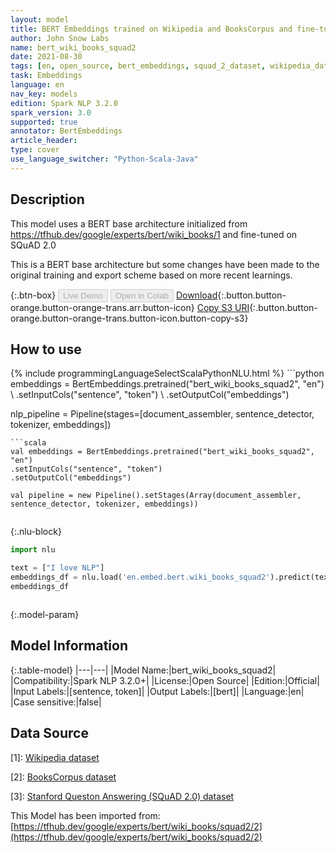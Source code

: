 ```yaml
---
layout: model
title: BERT Embeddings trained on Wikipedia and BooksCorpus and fine-tuned on SQuAD 2.0
author: John Snow Labs
name: bert_wiki_books_squad2
date: 2021-08-30
tags: [en, open_source, bert_embeddings, squad_2_dataset, wikipedia_dataset, books_corpus_dataset]
task: Embeddings
language: en
nav_key: models
edition: Spark NLP 3.2.0
spark_version: 3.0
supported: true
annotator: BertEmbeddings
article_header:
type: cover
use_language_switcher: "Python-Scala-Java"
---
```


## Description

This model uses a BERT base architecture initialized from https://tfhub.dev/google/experts/bert/wiki_books/1 and fine-tuned on SQuAD 2.0

This is a BERT base architecture but some changes have been made to the original training and export scheme based on more recent learnings.

{:.btn-box}
<button class="button button-orange" disabled>Live Demo</button>
<button class="button button-orange" disabled>Open in Colab</button>
[Download](https://s3.amazonaws.com/auxdata.johnsnowlabs.com/public/models/bert_wiki_books_squad2_en_3.2.0_3.0_1630328938565.zip){:.button.button-orange.button-orange-trans.arr.button-icon}
[Copy S3 URI](s3://auxdata.johnsnowlabs.com/public/models/bert_wiki_books_squad2_en_3.2.0_3.0_1630328938565.zip){:.button.button-orange.button-orange-trans.button-icon.button-copy-s3}

## How to use



<div class="tabs-box" markdown="1">
{% include programmingLanguageSelectScalaPythonNLU.html %}
```python
embeddings = BertEmbeddings.pretrained("bert_wiki_books_squad2", "en") \
.setInputCols("sentence", "token") \
.setOutputCol("embeddings")

nlp_pipeline = Pipeline(stages=[document_assembler, sentence_detector, tokenizer, embeddings])


```
```scala
val embeddings = BertEmbeddings.pretrained("bert_wiki_books_squad2", "en")
.setInputCols("sentence", "token")
.setOutputCol("embeddings")

val pipeline = new Pipeline().setStages(Array(document_assembler, sentence_detector, tokenizer, embeddings))


```

{:.nlu-block}
```python
import nlu

text = ["I love NLP"]
embeddings_df = nlu.load('en.embed.bert.wiki_books_squad2').predict(text, output_level='token')
embeddings_df



```
</div>

{:.model-param}
## Model Information

{:.table-model}
|---|---|
|Model Name:|bert_wiki_books_squad2|
|Compatibility:|Spark NLP 3.2.0+|
|License:|Open Source|
|Edition:|Official|
|Input Labels:|[sentence, token]|
|Output Labels:|[bert]|
|Language:|en|
|Case sensitive:|false|

## Data Source

[1]: [Wikipedia dataset](https://dumps.wikimedia.org/)

[2]: [BooksCorpus dataset](https://yknzhu.wixsite.com/mbweb)

[3]: [Stanford Queston Answering (SQuAD 2.0) dataset](https://rajpurkar.github.io/SQuAD-explorer/)

This Model has been imported from: [https://tfhub.dev/google/experts/bert/wiki_books/squad2/2](https://tfhub.dev/google/experts/bert/wiki_books/squad2/2)